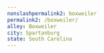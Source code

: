 ```yaml
---
﻿nonslashpermalink2: boxweiler
permalink2: /boxweiler/
alley: Boxweiler
city: Spartanburg
state: South Carolina
---
```

